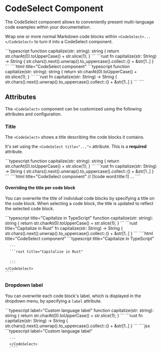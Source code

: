 # CodeSelect Component

The CodeSelect component allows to conveniently present multi-language code examples within your documentation.

Wrap one or more normal Markdown code blocks within `<CodeSelect>...</CodeSelect>` to turn it into a CodeSelect component.

<Tabs>
  <Tab title="Preview">
    <Component.ComponentDemo>
      <CodeSelect title="Capitalize">
      ```typescript
      function capitalize(str: string): string {
        return str.charAt(0).toUpperCase() + str.slice(1);
      }
      ```
      ```rust
      fn capitalize(str: String) -> String {
        str.chars().next().unwrap().to_uppercase().collect::<String>() + &str[1..]
      }
      ```
      </CodeSelect>
    </Component.ComponentDemo>
  </Tab>
  <Tab title="Code">
    ````html title="CodeSelect component"
    <CodeSelect title="Capitalize">
    ```typescript
    function capitalize(str: string): string {
      return str.charAt(0).toUpperCase() + str.slice(1);
    }
    ```
    ```rust
    fn capitalize(str: String) -> String {
      str.chars().next().unwrap().to_uppercase().collect::<String>() + &str[1..]
    }
    ```
    </CodeSelect>
    ````
  </Tab>
</Tabs>

## Attributes

The `<CodeSelect>` component can be customized using the following attributes and configuration.

### Title

The `<CodeSelect>` shows a title describing the code blocks it contains.

It's set using the `<CodeSelect title="...">` attribute. This is a **required** attribute.

<Tabs>
  <Tab title="Preview">
    <Component.ComponentDemo>
      <CodeSelect title="Descriptive explanation">
      ```typescript
      function capitalize(str: string): string {
        return str.charAt(0).toUpperCase() + str.slice(1);
      }
      ```
      ```rust
      fn capitalize(str: String) -> String {
        str.chars().next().unwrap().to_uppercase().collect::<String>() + &str[1..]
      }
      ```
      </CodeSelect>
    </Component.ComponentDemo>
  </Tab>
  <Tab title="Code">
    ````html title="CodeSelect component"
    // [!code word:title:1]
    <CodeSelect title="Descriptive explanation">
      ...
    </CodeSelect>
    ````
  </Tab>
</Tabs>

<br />

#### Overriding the title per code block

You can overwrite the title of individual code blocks by specifying a title on the code block.
When selecting a code block, the title is updated to reflect the selected code block.

<Tabs>
  <Tab title="Preview">
    <Component.ComponentDemo>
      <CodeSelect title="Capitalize">
      ```typescript title="Capitalize in TypeScript"
      function capitalize(str: string): string {
        return str.charAt(0).toUpperCase() + str.slice(1);
      }
      ```
      ```rust title="Capitalize in Rust"
      fn capitalize(str: String) -> String {
        str.chars().next().unwrap().to_uppercase().collect::<String>() + &str[1..]
      }
      ```
      </CodeSelect>
    </Component.ComponentDemo>
  </Tab>
  <Tab title="Code">
    ````html title="CodeSelect component"
    <CodeSelect title="Descriptive explanation">
      ```typescript title="Capitalize in TypeScript"

      ```
      ```rust title="Capitalize in Rust"

      ...
      ```
    </CodeSelect>
    ````
  </Tab>
</Tabs>

### Dropdown label

You can overwrite each code block's label, which is displayed in the dropdown menu, by specifying a `label` attribute.

<Tabs>
  <Tab title="Preview">
    <Component.ComponentDemo>
      <CodeSelect title="Capitalize">
        ```typescript label="Custom language label"
        function capitalize(str: string): string {
          return str.charAt(0).toUpperCase() + str.slice(1);
        }
        ```
        ```rust
        fn capitalize(str: String) -> String {
          str.chars().next().unwrap().to_uppercase().collect::<String>() + &str[1..]
        }
        ```
      </CodeSelect>
    </Component.ComponentDemo>
  </Tab>
  <Tab title="Code">
      ````jsx
      <CodeSelect title="Capitalize">
      ```typescript label="Custom language label"

      ```
      </CodeSelect>
      ````
  </Tab>
</Tabs>

